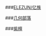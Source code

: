 
###[ELEZUN/亿族](http://elezun.1688.com/?spm=a261y.7663282.0.0.CfatzD)

###[几何部落](http://hongyibuluo.1688.com/?spm=a261y.7663282.0.0.p7akOn)

###[紫檀](https://zitan.tmall.com/shop/view_shop.htm?user_number_id=1062916814&ali_trackid=2%3Amm_11069531_7840863_27358423%3A1442848624_2k3_1293069977)
